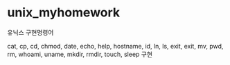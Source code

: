 # unix_myhomework

유닉스 구현명령어 

cat, cp, cd, chmod, date, echo, help, hostname, id, ln, ls, exit, exit,
      mv, pwd, rm, whoami, uname, mkdir, rmdir, touch, sleep 구현
      
      
